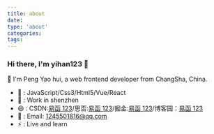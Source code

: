 ```yaml
---
title: about
date:
type: 'about'
categories:
tags:
---
```


### Hi there, I'm yihan123 👋

👯 I'm Peng Yao hui, a web frontend developer from ChangSha, China.

- 🌱 : JavaScript/Css3/Html5/Vue/React
- 🔭 : Work in shenzhen
- 😄 : CSDN:[易函 123](https://blog.csdn.net/qq_43485006)/思否:[易函 123](https://segmentfault.com/u/yihan123)/掘金:[易函 123](https://juejin.cn/user/3016715638158381)/博客园：[易函 123](https://www.cnblogs.com/yihan123/)
- 💬 : Email: 1245501816@qq.com
- ⚡ : Live and learn
